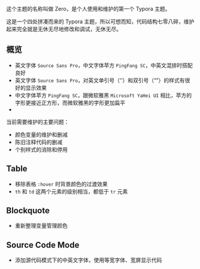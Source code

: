 这个主题的名称叫做 Zero，是个人使用和维护的第一个 Typora 主题。

这是一个四处拼凑而来的 Typora 主题，所以可想而知，代码结构七零八碎，维护起来完全就是无休无尽地修改和调试，无休无尽。

## 概览

- 英文字体 `Source Sans Pro`，中文字体苹方 `PingFang SC`，中英文混排时搭配良好
- 英文字体 `Source Sans Pro`，对英文单引号（‘’）和双引号（“”）的样式有很好的显示效果
- 中文字体苹方 `PingFang SC`，跟微软雅黑 `Microsoft YaHei UI` 相比，苹方的字形更接近正方形，而微软雅黑的字形更加扁平
-

当前需要维护的主要问题：

- 颜色变量的维护和删减
- 陈旧注释代码的删减
- 个别样式的消除和停用

## Table

- 移除表格 `:hover` 时背景颜色的过渡效果
- `th` 和 `td` 这两个元素的级别相当，都低于 `tr` 元素

## Blockquote

- 重新整理变量管理颜色

## Source Code Mode

- 添加源代码模式下的中英文字体，使用等宽字体、宽屏显示代码
